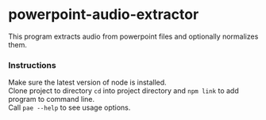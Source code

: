 # powerpoint-audio-extractor

This program extracts audio from powerpoint files and optionally normalizes them.

### Instructions
Make sure the latest version of node is installed.  
Clone project to directory 
```cd``` into project directory and  ```npm link``` to add program to command line.   
Call ```pae --help``` to see usage options.
